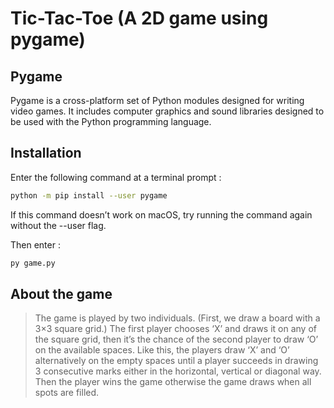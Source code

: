 # **Tic-Tac-Toe** (A 2D game using pygame)

## Pygame

Pygame is a cross-platform set of Python modules designed for writing video games. It includes computer graphics and sound libraries designed to be used with the Python programming language.

## Installation

Enter the following command at a terminal prompt :

```bash
python -m pip install --user pygame
```

If this command doesn’t work on macOS, try running the command again without
the --user flag.

Then enter :

```bash
py game.py
```

## About the game 
> The game is played by two individuals. (First, we draw a board with a 3×3 square grid.) The first player chooses ‘X’ and draws it on any of the square grid, then it’s the chance of the second player to draw ‘O’ on the available spaces. Like this, the players draw ‘X’ and ‘O’ alternatively on the empty spaces until a player succeeds in drawing 3 consecutive marks either in the horizontal, vertical or diagonal way. Then the player wins the game otherwise the game draws when all spots are filled.